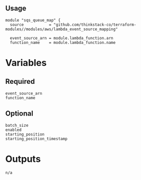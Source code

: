 ## Usage
    module "sqs_queue_map" {
      source           = "github.com/thinkstack-co/terraform-modules//modules/aws/lambda_event_source_mapping"
      
      event_source_arn = module.lambda_function.arn
      function_name    = module.lambda_function.name

# Variables
## Required
    event_source_arn
    function_name

## Optional
    batch_size
    enabled
    starting_position
    starting_position_timestamp

# Outputs
    n/a
